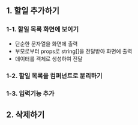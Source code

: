 ## 1. 할일 추가하기

### 1-1. 할일 목록 화면에 보이기
- 단순한 문자열을 화면에 출력
- 부모로부터 props로 string[]을 전달받아 화면에 출력
- 데이터를 객체로 생성하여 전달

### 1-2. 할일 목록을 컴퍼넌트로 분리하기

### 1-3. 입력기능 추가

## 2. 삭제하기
